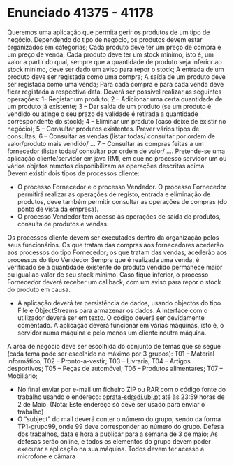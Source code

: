 # Enunciado 41375 - 41178

Queremos uma aplicação que permita gerir os produtos de um tipo de negócio. 
Dependendo do tipo de negócio, os produtos devem estar organizados em categorias;
Cada produto deve ter um preço de compra e um preço de venda; 
Cada produto deve ter um stock mínimo, isto é, um valor a partir do qual, sempre que a 
quantidade de produto seja inferior ao stock mínimo, deve ser dado um aviso para repor o 
stock; 
A entrada de um produto deve ser registada como uma compra;
A saída de um produto deve ser registada como uma venda;
Para cada compra e para cada venda deve ficar registada a respectiva data. 
Deverá ser possível realizar as seguintes operações:
1– Registar um produto;
2 – Adicionar uma certa quantidade de um produto já existente;
3 – Dar saída de um produto (se um produto é vendido ou atinge o seu prazo de validade 
é retirada a quantidade correspondente do stock);
4 – Eliminar um produto (caso deixe de existir no negócio);
5 – Consultar produtos existentes. Prever vários tipos de consultas;
6 – Consultar as vendas (listar todas/ consultar por ordem de valor/produto mais vendido/ 
...
7 – Consultar as compras feitas a um fornecedor (listar todas/ consultar por ordem de 
valor/ ….
Pretende-se uma aplicação cliente/servidor em java RMI, em que no processo servidor 
um ou vários objetos remotos disponibilizam as operações descritas acima. Devem existir 
dois tipos de processos cliente: 
- O processo Fornecedor e o processo Vendedor. O processo Fornecedor permitirá 
realizar as operações de registo, entrada e eliminação de produtos, deve também permitir 
consultar as operações de compras (do ponto de vista da empresa).
- O processo Vendedor tem acesso às operações de saída de produtos, consulta de 
produtos e vendas.

 Os processos cliente devem ser executados dentro da organização pelos seus 
funcionários. Os que tratam das compras aos fornecedores acederão aos processos do tipo 
Fornecedor; os que tratam das vendas, acederão aos processos do tipo Vendedor
Sempre que é realizada uma venda, é verificado se a quantidade existente do produto 
vendido permanece maior ou igual ao valor de seu stock mínimo. Caso fique inferior, o 
processo Fornecedor deverá receber um callback, com um aviso para repor o stock do 
produto em causa.

- A aplicação deverá ter persistência de dados, usando objectos do tipo File e 
ObjectStreams para armazenar os dados. A interface com o utilizador deverá ser 
em texto. O código deverá ser devidamente comentado. A aplicação deverá 
funcionar em várias máquinas, isto é, o servidor numa máquina e pelo menos um 
cliente noutra máquina.

A área de negócio deve ser escolhida do conjunto de temas que se segue (cada tema pode 
ser escolhido no máximo por 3 grupos):
T01 – Material informático;
T02 – Pronto-a-vestir;
T03 – Livraria;
T04 – Artigos desportivos;
T05 – Peças de automóvel;
T06 – Produtos alimentares;
T07 – Mobiliário; 
- No final enviar por e-mail um ficheiro ZIP ou RAR com o código fonte do trabalho 
usando o endereço: pprata-sd@di.ubi.pt até às 23:59 horas de 2 de Maio.
(Nota: Este endereço só deve ser usado para enviar o trabalho) 
- O “subject” do mail deverá conter o número do grupo, sendo da forma TP1-grupo99, 
onde 99 deve corresponder ao número do grupo.
Defesa dos trabalhos, data e hora a publicar para a semana de 3 de maio;
As defesas serão online, e todos os elementos do grupo devem poder executar a aplicação 
na sua máquina. Todos devem ter acesso a microfone e câmara

